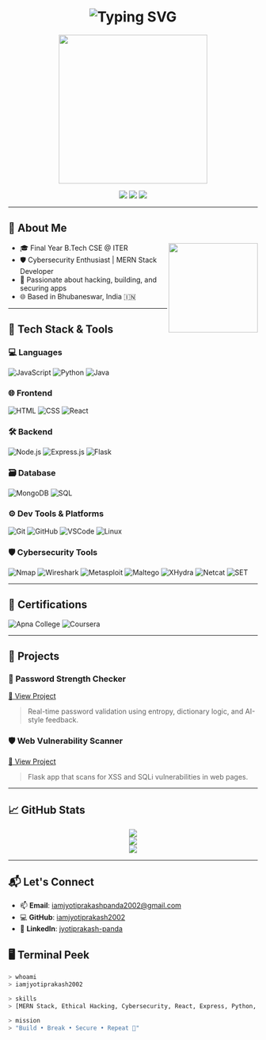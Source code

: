 <!-- HEADER: Animated Typing Text -->
<h1 align="center">
  <img src="https://readme-typing-svg.demolab.com?font=Fira+Code&pause=1000&center=true&vCenter=true&multiline=true&width=600&height=100&lines=Hi+%F0%9F%91%8B%2C+I'm+Jyotiprakash+Panda!;Cybersecurity+%7C+Full-Stack+Developer;Let's+Secure+the+Web+Together!" alt="Typing SVG">
</h1>

<p align="center">
  <img src="https://media.giphy.com/media/qgQUggAC3Pfv687qPC/giphy.gif" width="300" />
</p>

<p align="center">
  <a href="https://linkedin.com/in/jyotiprakash-panda-22620a278"><img src="https://img.shields.io/badge/LinkedIn-%230077B5.svg?style=for-the-badge&logo=linkedin&logoColor=white"/></a>
  <a href="https://github.com/iamjyotiprakash2002"><img src="https://img.shields.io/badge/GitHub-%2312100E.svg?style=for-the-badge&logo=github&logoColor=white"/></a>
  <img src="https://komarev.com/ghpvc/?username=iamjyotiprakash2002&style=for-the-badge&color=blue" />
</p>

---

## 🧠 About Me

<img align="right" src="https://media.giphy.com/media/du3J3cXyzhj75IOgvA/giphy.gif" width="180"/>

- 🎓 Final Year B.Tech CSE @ ITER  
- 🛡️ Cybersecurity Enthusiast | MERN Stack Developer  
- 💬 Passionate about hacking, building, and securing apps  
- 🌐 Based in Bhubaneswar, India 🇮🇳

---

## 💼 Tech Stack & Tools

### 💻 Languages
![JavaScript](https://img.shields.io/badge/-JavaScript-F7DF1E?style=flat-square&logo=javascript&logoColor=000)
![Python](https://img.shields.io/badge/-Python-3776AB?style=flat-square&logo=python&logoColor=white)
![Java](https://img.shields.io/badge/-Java-007396?style=flat-square&logo=java&logoColor=white)

### 🌐 Frontend
![HTML](https://img.shields.io/badge/-HTML5-E34F26?style=flat-square&logo=html5&logoColor=white)
![CSS](https://img.shields.io/badge/-CSS3-1572B6?style=flat-square&logo=css3)
![React](https://img.shields.io/badge/-React-61DAFB?style=flat-square&logo=react)

### 🛠️ Backend
![Node.js](https://img.shields.io/badge/-Node.js-339933?style=flat-square&logo=nodedotjs&logoColor=white)
![Express.js](https://img.shields.io/badge/-Express.js-000000?style=flat-square&logo=express&logoColor=white)
![Flask](https://img.shields.io/badge/-Flask-000000?style=flat-square&logo=flask)

### 🗃️ Database
![MongoDB](https://img.shields.io/badge/-MongoDB-47A248?style=flat-square&logo=mongodb&logoColor=white)
![SQL](https://img.shields.io/badge/-SQL-4479A1?style=flat-square&logo=mysql&logoColor=white)

### ⚙️ Dev Tools & Platforms
![Git](https://img.shields.io/badge/-Git-F05032?style=flat-square&logo=git&logoColor=white)
![GitHub](https://img.shields.io/badge/-GitHub-181717?style=flat-square&logo=github)
![VSCode](https://img.shields.io/badge/-VS%20Code-007ACC?style=flat-square&logo=visual-studio-code)
![Linux](https://img.shields.io/badge/-Linux-FCC624?style=flat-square&logo=linux&logoColor=black)

### 🛡️ Cybersecurity Tools
![Nmap](https://img.shields.io/badge/-Nmap-004170?style=flat-square&logo=nmap&logoColor=white)
![Wireshark](https://img.shields.io/badge/-Wireshark-1679A7?style=flat-square&logo=wireshark&logoColor=white)
![Metasploit](https://img.shields.io/badge/-Metasploit-000000?style=flat-square)
![Maltego](https://img.shields.io/badge/-Maltego-005F99?style=flat-square)
![XHydra](https://img.shields.io/badge/-XHydra-6D2C91?style=flat-square)
![Netcat](https://img.shields.io/badge/-Netcat-2C3539?style=flat-square)
![SET](https://img.shields.io/badge/-Social%20Eng%20Toolkit-8A2BE2?style=flat-square)

---

## 🧩 Certifications

![Apna College](https://img.shields.io/badge/Apna%20College-MERN-blue?style=flat-square&logo=verizon)
![Coursera](https://img.shields.io/badge/Coursera-Cybersecurity-0056D2?style=flat-square&logo=coursera)

---

## 🚀 Projects

### 🔐 Password Strength Checker  
[🔗 View Project](https://github.com/iamjyotiprakash2002/Password_Strength_Checker)  
> Real-time password validation using entropy, dictionary logic, and AI-style feedback.

### 🛡️ Web Vulnerability Scanner  
[🔗 View Project](https://github.com/iamjyotiprakash2002/vulnerability-scanner)  
> Flask app that scans for XSS and SQLi vulnerabilities in web pages.

---

## 📈 GitHub Stats

<p align="center">
  <img src="https://github-readme-stats.vercel.app/api?username=iamjyotiprakash2002&show_icons=true&theme=radical" />
  <br />
  <img src="https://streak-stats.demolab.com/?user=iamjyotiprakash2002&theme=tokyonight" />
  <br />
  <img src="https://github-readme-activity-graph.vercel.app/graph?username=iamjyotiprakash2002&theme=react-dark&bg_color=0D1117&color=00FFFF&line=00FFFF&point=FFFFFF&area=true&hide_border=true"/>
</p>

---

## 📬 Let's Connect

- 📫 **Email**: iamjyotiprakashpanda2002@gmail.com  
- 💻 **GitHub**: [iamjyotiprakash2002](https://github.com/iamjyotiprakash2002)  
- 🔗 **LinkedIn**: [jyotiprakash-panda](https://linkedin.com/in/jyotiprakash-panda-22620a278)

## 🖥️ Terminal Peek

```bash
> whoami
> iamjyotiprakash2002

> skills
> [MERN Stack, Ethical Hacking, Cybersecurity, React, Express, Python, MongoDB]

> mission
> "Build • Break • Secure • Repeat 🔁"


